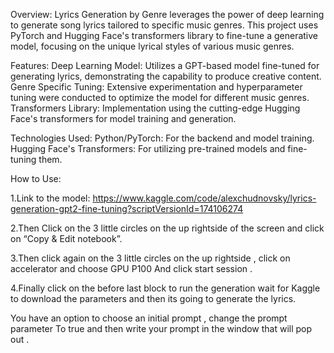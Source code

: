 Overview:
Lyrics Generation by Genre leverages the power of deep learning to generate song lyrics tailored to specific music genres. 
This project uses PyTorch and Hugging Face's transformers library to fine-tune a generative model, focusing on the unique lyrical styles of various music genres.

Features:
Deep Learning Model: Utilizes a GPT-based model fine-tuned for generating lyrics, demonstrating the capability to produce creative content.
Genre Specific Tuning: Extensive experimentation and hyperparameter tuning were conducted to optimize the model for different music genres.
Transformers Library: Implementation using the cutting-edge Hugging Face's transformers for model training and generation.

Technologies Used:
Python/PyTorch: For the backend and model training.
Hugging Face's Transformers: For utilizing pre-trained models and fine-tuning them.

How to Use:

1.Link to the model: https://www.kaggle.com/code/alexchudnovsky/lyrics-generation-gpt2-fine-tuning?scriptVersionId=174106274

2.Then Click on the 3 little circles on the up rightside of the screen and click on “Copy & Edit notebook”.

3.Then click again on the 3 little circles on the up rightside , click on accelerator and choose GPU P100 And click start session .

4.Finally click on the before last block to run the generation wait for Kaggle to download the parameters and then its going to generate the lyrics. 

You have an option to choose an initial prompt , change the prompt parameter To true and then write your prompt in the window that will pop out .
